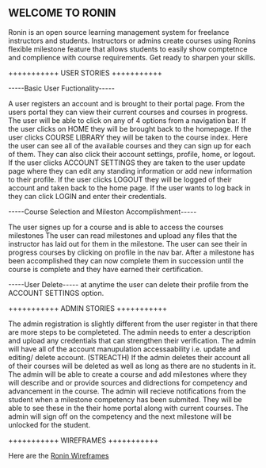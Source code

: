 ## WELCOME TO RONIN ##

Ronin is an open source learning management system for freelance instructors and students.
Instructors or admins create courses using Ronins flexible milestone feature that allows
students to easily show comptetnce and complience with course requirements. 
Get ready to sharpen your skills. 

+++++++++++ USER STORIES +++++++++++

-----Basic User Fuctionality-----

A user registers an account and is brought to their portal page.
From the users portal they can view their current courses and courses in progress.
The user will be able to click on any of 4 options from a navigation bar. 
If the user clicks on HOME they will be brought back to the homepage. 
If the user clicks COURSE LIBRARY they will be taken to the course index. 
	Here the user can see all of the available courses and they can sign up for each of them. 
	They can also click their account settings, profile, home, or logout.
If the user clicks ACCOUNT SETTINGS they are taken to the user update page where they can edit any 
standing information or add new information to their profile. 
If the user clicks LOGOUT they will be logged of their account and taken back to the home page.
If the user wants to log back in they can click LOGIN and enter their credentials. 


-----Course Selection and Mileston Accomplishment-----

The user signes up for a course and is able to access the courses milestones 
The user can read milestones and upload any files that the instructor has laid out for them
	in the milestone. 
The user can see their in progress courses by clicking on profile in the nav bar.
After a milestone has been accomplished they can now complete them in succession until the course is complete 
	and they have earned their certification. 


-----User Delete-----
at anytime the user can delete their profile from the ACCOUNT SETTINGS option. 


+++++++++++ ADMIN STORIES +++++++++++

The admin registration is slightly different from the user register in that there are more steps to be completeted.
The admin needs to enter a description and upload any credentials that can strengthen their verification. 
The admin will have all of the account manupulation accessaability i.e. update and editing/ delete account. 
(STREACTH) 
	If the admin deletes their account all of their courses will be deleted as well as long as there are no students in it. 
The admin will be able to create a course and add milestones where they will describe and or provide sources and didrections for competency and advancement in the course. 
The admin will recieve notifications from the student when a milestone competency has been submited. 
They will be able to see these in the their home portal along with current courses. 
The admin will sign off on the competency and the next milestone will be unlocked for the student. 




+++++++++++ WIREFRAMES +++++++++++

Here are the [Ronin Wireframes](https://balsamiq.cloud/svr6vk3/p9kzhyl/r2278)